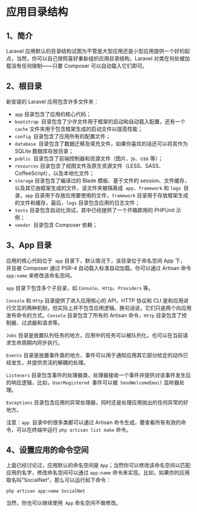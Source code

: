 # 应用目录结构

## 1、简介
Laravel 应用默认的目录结构试图为不管是大型应用还是小型应用提供一个好的起点，当然，你可以自己按照喜好重新组织应用目录结构，Laravel 对类在何处被加载没有任何限制——只要 Composer 可以自动载入它们即可。

## 2、根目录
新安装的 Laravel 应用包含许多文件夹：

- `app` 目录包含了应用的核心代码；
- `bootstrap `目录包含了少许文件用于框架的启动和自动载入配置，还有一个 `cache` 文件夹用于包含框架生成的启动文件以提高性能；
- `config `目录包含了应用所有的配置文件；
- `database `目录包含了数据迁移及填充文件，如果你喜欢的话还可以将其作为 SQLite 数据库存放目录；
- `public `目录包含了前端控制器和资源文件（图片、js、css 等）；
- `resources` 目录包含了视图文件及原生资源文件（LESS、SASS、CoffeeScript），以及本地化文件；
- `storage` 目录包含了编译过的 Blade 模板、基于文件的 session、文件缓存，以及其它由框架生成的文件，该文件夹被隔离成` app`、`framework` 和 `logs `目录，`app` 目录用于存放应用要使用的文件，`framework` 目录用于存放框架生成的文件和缓存，最后，`logs` 目录包含应用的日志文件；
- `tests` 目录包含自动化测试，其中已经提供了一个开箱即用的 PHPUnit 示例；
- `vendor `目录包含 Composer 依赖；

## 3、App 目录

应用的核心代码位于` app` 目录下，默认情况下，该目录位于命名空间 App 下，  并且被 Composer 通过 PSR-4 自动载入标准自动加载。你可以通过 Artisan 命令 `app:name` 来修改该命名空间。

`app` 目录下包含多个子目录，如 `Console`、`Http`、`Providers` 等。

`Console` 和 `Http` 目录提供了进入应用核心的 API，HTTP 协议和 CLI 是和应用进行交互的两种机制，但实际上并不包含应用逻辑。换句话说，它们只是两个向应用发布命令的方式。`Console` 目录包含了所有的 Artisan 命令，`Http` 目录包含了控制器、过滤器和请求等。

`Jobs` 目录是放置队列任务的地方，应用中的任务可以被队列化，也可以在当前请求生命周期内同步执行。

`Events` 目录是放置事件类的地方，事件可以用于通知应用其它部分给定的动作已经发生，并提供灵活的解耦的处理。

`Listeners` 目录包含事件的处理器类，处理器接收一个事件并提供对该事件发生后的响应逻辑，比如，`UserRegistered `事件可以被` SendWelcomeEmail` 监听器处理。

`Exceptions` 目录包含应用的异常处理器，同时还是处理应用抛出的任何异常的好地方。

注意：`app `目录中的很多类都可以通过 Artisan 命令生成，要查看所有有效的命令，可以在终端中运行 `php artisan list make` 命令。

## 4、设置应用的命令空间

上面已经讨论过，应用默认的命名空间是 `App`；当然你可以修改该命名空间以匹配应用的名字，修改命名空间可以通过 `app:name` 命令来实现。比如，如果你的应用取名叫”SocialNet“，那么可以运行如下命令：

```
php artisan app:name SocialNet
```

当然，你也可以继续使用` App` 命名空间不做修改。